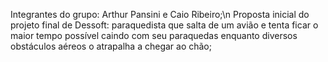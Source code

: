 Integrantes do grupo: Arthur Pansini e Caio Ribeiro;\n
Proposta inicial do projeto final de Dessoft: paraquedista que salta de um avião e tenta ficar o maior tempo possível caindo com seu paraquedas enquanto diversos obstáculos aéreos o atrapalha a chegar ao chão;